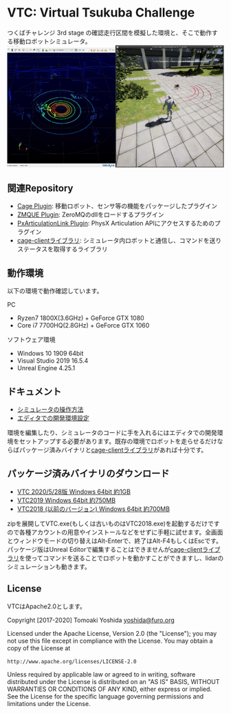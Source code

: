 ﻿# VTC: Virtual Tsukuba Challenge

つくばチャレンジ 3rd stage の確認走行区間を模擬した環境と、そこで動作する移動ロボットシミュレータ。
[![VTC with lidar intensity enabled](docs/ScreenShot-i.png)](https://www.youtube.com/watch?v=gb9t7RFmgpc)

## 関連Repository

+ [Cage Plugin](https://github.com/furo-org/CagePlugin): 移動ロボット、センサ等の機能をパッケージしたプラグイン
+ [ZMQUE Plugin](https://github.com/furo-org/ZMQUE): ZeroMQのdllをロードするプラグイン
+ [PxArticulationLink Plugin](https://github.com/yosagi/PxArticulationLink): PhysX Articulation APIにアクセスするためのプラグイン
+ [cage-clientライブラリ](https://github.com/furo-org/CageClient): シミュレータ内ロボットと通信し、コマンドを送りステータスを取得するライブラリ

## 動作環境

以下の環境で動作確認しています。

PC

+ Ryzen7 1800X(3.6GHz) + GeForce GTX 1080
+ Core i7 7700HQ(2.8GHz) + GeForce GTX 1060

ソフトウェア環境

+ Windows 10 1909 64bit
+ Visual Studio 2019 16.5.4
+ Unreal Engine 4.25.1

## ドキュメント

+ [シミュレータの操作方法](docs/runtime.md)
+ [エディタでの開発環境設定](docs/editor.md)

環境を編集したり、シミュレータのコードに手を入れるにはエディタでの開発環境をセットアップする必要があります。既存の環境でロボットを走らせるだけならばパッケージ済みバイナリと[cage-clientライブラリ](https://github.com/furo-org/CageClient)があれば十分です。

## パッケージ済みバイナリのダウンロード

+ [VTC 2020/5/28版 Windows 64bit 約1GB](https://1drv.ms/u/s!AkekAlL4McuXlQOBSBVlSNaRIZpQ?e=veg3e0)
+ [VTC2019 Windows 64bit 約750MB](https://chibakoudai-my.sharepoint.com/:u:/g/personal/yoshida_tomoaki_p_chibakoudai_jp/ETDQWwohngxKsu09_ga2H9UBs5A4OmVFnmzQckcgW8upzA?e=IJuMfI)
+ [VTC2018 (以前のバージョン) Windows 64bit 約700MB](https://chibakoudai-my.sharepoint.com/:u:/g/personal/yoshida_tomoaki_p_chibakoudai_jp/ER00YHh9YYFEpBnFCl16Ug4BnmRve_PuS1y1sB2-dvryDw?e=cxDaMb)

zipを展開してVTC.exe(もしくは古いものはVTC2018.exe)を起動するだけですので各種アカウントの用意やインストールなどをせずに手軽に試せます。全画面とウィンドウモードの切り替えはAlt-Enterで、終了はAlt-F4もしくはEscです。パッケージ版はUnreal Editorで編集することはできませんが[cage-clientライブラリ](https://github.com/furo-org/CageClient)を使ってコマンドを送ることでロボットを動かすことができますし、lidarのシミュレーションも動きます。

## License

VTCはApache2.0とします。

Copyright [2017-2020] Tomoaki Yoshida <yoshida@furo.org>

Licensed under the Apache License, Version 2.0 (the "License");
you may not use this file except in compliance with the License.
You may obtain a copy of the License at

    http://www.apache.org/licenses/LICENSE-2.0

Unless required by applicable law or agreed to in writing, software
distributed under the License is distributed on an "AS IS" BASIS,
WITHOUT WARRANTIES OR CONDITIONS OF ANY KIND, either express or implied.
See the License for the specific language governing permissions and
limitations under the License.
